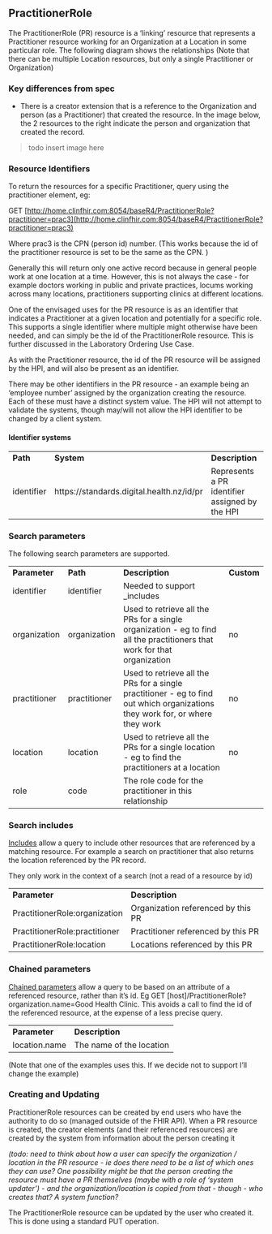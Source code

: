 

## PractitionerRole

The PractitionerRole (PR) resource is a ‘linking’ resource that represents a Practitioner resource working for an Organization at a Location in some particular role. The following diagram shows the relationships (Note that there can be multiple Location resources, but only a single Practitioner or Organization)


### Key differences from spec



*   There is a creator extension that is a reference to the Organization and person (as a Practitioner) that created the resource. In the image below, the 2 resources to the right indicate the person and organization that created the record.


> todo insert image here

### Resource Identifiers

To return the resources for a specific Practitioner, query using the practitioner element, eg:

GET [http://home.clinfhir.com:8054/baseR4/PractitionerRole?practitioner=prac3](http://home.clinfhir.com:8054/baseR4/PractitionerRole?practitioner=prac3)

Where prac3 is the CPN (person id) number. (This works because the id of the practitioner resource is set to be the same as the CPN. )

 Generally this will return only one active record because in general people work at one location at a time. However, this is not always the case - for example doctors working in public and private practices, locums working across many locations, practitioners supporting clinics at different locations. 

One of the envisaged uses for the PR resource is as an identifier that indicates a Practitioner at a given location and potentially for a specific role.  This supports a single identifier where multiple might otherwise have been needed, and can simply be the id of the PractitionerRole resource. This is further discussed in the Laboratory Ordering Use Case.

As with the Practitioner resource, the id of the PR resource will be assigned by the HPI, and will also be present as an identifier.

There may be other identifiers in the PR resource - an example being an ‘employee number’ assigned by the organization creating the resource. Each of these must have a distinct system value. The HPI will not attempt to validate the systems, though may/will not allow the HPI identifier to be changed by a client system.


#### Identifier systems


<table>
  <tr>
   <td><strong>Path</strong>
   </td>
   <td><strong>System</strong>
   </td>
   <td><strong>Description</strong>
   </td>
  </tr>
  <tr>
   <td>identifier
   </td>
   <td>https://standards.digital.health.nz/id/pr
   </td>
   <td>Represents a PR identifier assigned by the HPI
   </td>
  </tr>
</table>



### Search parameters

The following search parameters are supported.


<table>
  <tr>
   <td><strong>Parameter</strong>
   </td>
   <td><strong>Path</strong>
   </td>
   <td><strong>Description</strong>
   </td>
   <td><strong>Custom</strong>
   </td>
  </tr>
  <tr>
   <td>identifier
   </td>
   <td>identifier
   </td>
   <td>Needed to support _includes
   </td>
   <td>
   </td>
  </tr>
  <tr>
   <td>organization
   </td>
   <td>organization
   </td>
   <td>Used to retrieve all the PRs for a single organization - eg to find all the practitioners that work for that organization
   </td>
   <td>no
   </td>
  </tr>
  <tr>
   <td>practitioner
   </td>
   <td>practitioner
   </td>
   <td>Used to retrieve all the PRs for a single practitioner - eg to find out which organizations they work for, or where they work
   </td>
   <td>no
   </td>
  </tr>
  <tr>
   <td>location
   </td>
   <td>location
   </td>
   <td>Used to retrieve all the PRs for a single location - eg to find the practitioners at a location
   </td>
   <td>no
   </td>
  </tr>
  <tr>
   <td>role
   </td>
   <td>code
   </td>
   <td>The role code for the practitioner in this relationship
   </td>
   <td>
   </td>
  </tr>
</table>



### Search includes

[Includes](http://hl7.org/fhir/search.html#include) allow a query to include other resources that are referenced by a matching resource. For example a search on practitioner that also returns the location referenced by the PR record.

They only work in the context of a search (not a read of a resource by id)


<table>
  <tr>
   <td><strong>Parameter</strong>
   </td>
   <td><strong>Description</strong>
   </td>
  </tr>
  <tr>
   <td>PractitionerRole:organization
   </td>
   <td>Organization referenced by this PR
   </td>
  </tr>
  <tr>
   <td>PractitionerRole:practitioner
   </td>
   <td>Practitioner referenced by this PR
   </td>
  </tr>
  <tr>
   <td>PractitionerRole:location
   </td>
   <td>Locations referenced by this PR
   </td>
  </tr>
</table>



### Chained parameters

[Chained parameters](http://hl7.org/fhir/search.html#chaining) allow a query to be based on an attribute of a referenced resource, rather than it’s id. Eg GET [host]/PractitionerRole?organization.name=Good Health Clinic. This avoids a call to find the id of the referenced resource, at the expense of a less precise query.


<table>
  <tr>
   <td><strong>Parameter</strong>
   </td>
   <td><strong>Description</strong>
   </td>
  </tr>
  <tr>
   <td>location.name
   </td>
   <td>The name of the location
   </td>
  </tr>
</table>


(Note that one of the examples uses this. If we decide not to support I’ll change the example)


### Creating and Updating

PractitionerRole resources can be created by end users who have the authority to do so (managed outside of the FHIR API). When a PR resource is created, the creator elements (and their referenced resources) are created by the system from information about the person creating it

_(todo: need to think about how a user can specify the organization / location in the PR resource - ie does there need to be a list of which ones they can use? One possibility might be that the person creating the resource must have a PR themselves (maybe with a role of ‘system updater’) - and the organization/location is copied from that - though - who creates that? A system function?_

The PractitionerRole resource can be updated by the user who created it. This is done using a standard PUT operation.
